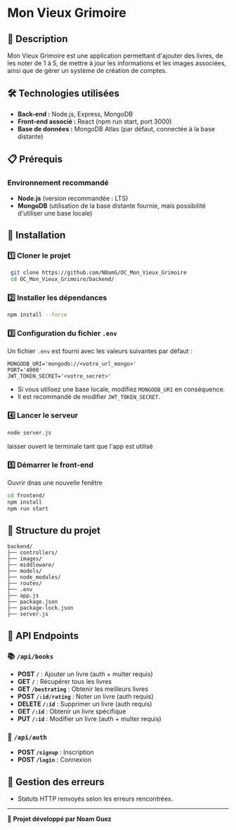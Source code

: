 # Mon Vieux Grimoire

## 📖 Description
Mon Vieux Grimoire est une application permettant d'ajouter des livres, de les noter de 1 à 5, de mettre à jour les informations et les images associées, ainsi que de gérer un système de création de comptes.

## 🛠 Technologies utilisées
- **Back-end :** Node.js, Express, MongoDB
- **Front-end associé :** React (npm run start, port 3000)
- **Base de données :** MongoDB Atlas (par défaut, connectée à la base distante)

## 📋 Prérequis
### Environnement recommandé
- **Node.js** (version recommandée : LTS)
- **MongoDB** (utilisation de la base distante fournie, mais possibilité d'utiliser une base locale)

## 🚀 Installation
### 1️⃣ Cloner le projet
```bash
 git clone https://github.com/N0amG/OC_Mon_Vieux_Grimoire
 cd OC_Mon_Vieux_Grimoire/backend/
```

### 2️⃣ Installer les dépendances
```bash
npm install --force
```

### 3️⃣ Configuration du fichier `.env`
Un fichier `.env` est fourni avec les valeurs suivantes par défaut :
```
MONGODB_URI='mongodb://<votre_url_mongo>'
PORT='4000'
JWT_TOKEN_SECRET='<votre_secret>'
```
- Si vous utilisez une base locale, modifiez `MONGODB_URI` en conséquence.
- Il est recommandé de modifier `JWT_TOKEN_SECRET`.

### 4️⃣ Lancer le serveur
```bash
node server.js
```
laisser ouvert le terminale tant que l'app est utilisé

### 5️⃣ Démarrer le front-end
Ouvrir dnas une nouvelle fenêtre
```bash
cd frontend/
npm install
npm run start
```

## 📂 Structure du projet
```
backend/
├── controllers/
├── images/
├── middleware/
├── models/
├── node_modules/
├── routes/
├── .env
├── app.js
├── package.json
├── package-lock.json
├── server.js
```

## 📡 API Endpoints
### 📚 `/api/books`
- **POST `/`** : Ajouter un livre (auth + multer requis)
- **GET `/`** : Récupérer tous les livres
- **GET `/bestrating`** : Obtenir les meilleurs livres
- **POST `/:id/rating`** : Noter un livre (auth requis)
- **DELETE `/:id`** : Supprimer un livre (auth requis)
- **GET `/:id`** : Obtenir un livre spécifique
- **PUT `/:id`** : Modifier un livre (auth + multer requis)

### 🔐 `/api/auth`
- **POST `/signup`** : Inscription
- **POST `/login`** : Connexion

## 🛑 Gestion des erreurs
- Statuts HTTP renvoyés selon les erreurs rencontrées.

---
🚀 **Projet développé par Noam Guez**

